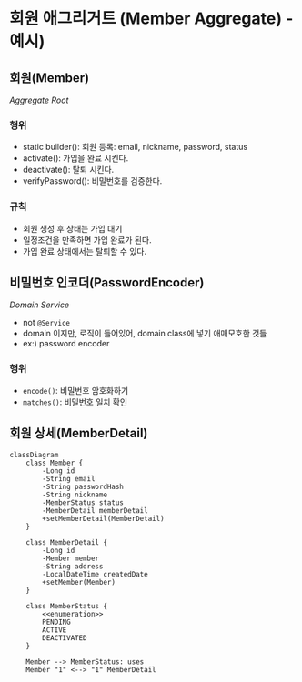 # 회원 애그리거트 (Member Aggregate) - 예시)

## 회원(Member)
_Aggregate Root_
### 행위
- static builder(): 회원 등록: email, nickname, password, status
- activate(): 가입을 완료 시킨다.
- deactivate(): 탈퇴 시킨다.
- verifyPassword(): 비밀번호를 검증한다.

### 규칙
- 회원 생성 후 상태는 가입 대기
- 일정조건을 만족하면 가입 완료가 된다.
- 가입 완료 상태에서는 탈퇴할 수 있다.


## 비밀번호 인코더(PasswordEncoder)
_Domain Service_
- not `@Service`
- domain 이지만, 로직이 들어있어, domain class에 넣기 애매모호한 것들
- ex:) password encoder

### 행위
- `encode()`: 비밀번호 암호화하기
- `matches()`: 비밀번호 일치 확인


## 회원 상세(MemberDetail)

```mermaid
classDiagram
    class Member {
        -Long id 
        -String email 
        -String passwordHash 
        -String nickname 
        -MemberStatus status 
        -MemberDetail memberDetail
        +setMemberDetail(MemberDetail)
    }

    class MemberDetail {
        -Long id 
        -Member member 
        -String address 
        -LocalDateTime createdDate 
        +setMember(Member)
    }

    class MemberStatus {
        <<enumeration>>
        PENDING
        ACTIVE
        DEACTIVATED
    }

    Member --> MemberStatus: uses
    Member "1" <--> "1" MemberDetail

```
